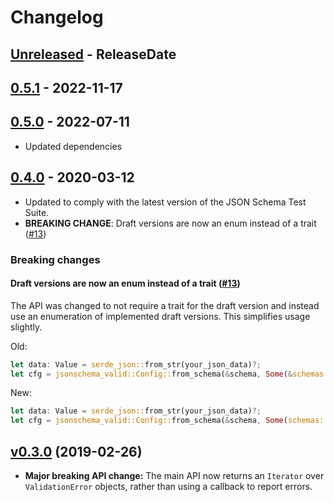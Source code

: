 # Changelog

<!-- next-header -->

## [Unreleased](https://github.com/mdboom/jsonschema-valid/compare/v0.5.1...master) - ReleaseDate

## [0.5.1](https://github.com/mdboom/jsonschema-valid/compare/v0.5.0...v0.5.1) - 2022-11-17

## [0.5.0](https://github.com/mdboom/jsonschema-valid/compare/v0.4.0...v0.5.0) - 2022-07-11

* Updated dependencies

## [0.4.0](https://github.com/mdboom/jsonschema-valid/compare/v0.3.0...v0.4.0) - 2020-03-12

* Updated to comply with the latest version of the JSON Schema Test Suite.
* **BREAKING CHANGE**: Draft versions are now an enum instead of a trait ([#13](https://github.com/mdboom/jsonschema-valid/pull/13))

### Breaking changes

#### Draft versions are now an enum instead of a trait ([#13](https://github.com/mdboom/jsonschema-valid/pull/13))

The API was changed to not require a trait for the draft version and instead use an enumeration of implemented draft versions.
This simplifies usage slightly.

Old:

```rust
let data: Value = serde_json::from_str(your_json_data)?;
let cfg = jsonschema_valid::Config::from_schema(&schema, Some(&schemas::Draft6))?;
```

New:

```rust
let data: Value = serde_json::from_str(your_json_data)?;
let cfg = jsonschema_valid::Config::from_schema(&schema, Some(schemas::Draft::Draft6))?;
```

## [v0.3.0](https://github.com/mdboom/jsonschema-valid/compare/0.2.0...v0.3.0) (2019-02-26)

* **Major breaking API change:** The main API now returns an `Iterator` over
  `ValidationError` objects, rather than using a callback to report errors.
